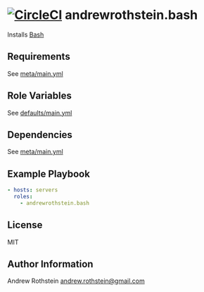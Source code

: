 [![CircleCI](https://circleci.com/gh/andrewrothstein/ansible-bash.svg?style=svg)](https://circleci.com/gh/andrewrothstein/ansible-bash)
andrewrothstein.bash
=========

Installs [Bash](https://www.gnu.org/software/bash/)

Requirements
------------

See [meta/main.yml](meta/main.yml)

Role Variables
--------------

See [defaults/main.yml](defaults/main.yml)

Dependencies
------------

See [meta/main.yml](meta/main.yml)

Example Playbook
----------------

```yml
- hosts: servers
  roles:
    - andrewrothstein.bash
```

License
-------

MIT

Author Information
------------------

Andrew Rothstein <andrew.rothstein@gmail.com>
